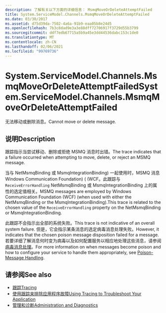 ```yaml
---
description: 了解有关以下方面的详细信息： MsmqMoveOrDeleteAttemptFailed
title: System.ServiceModel.Channels.MsmqMoveOrDeleteAttemptFailed
ms.date: 03/30/2017
ms.assetid: d75d39da-7502-4a6a-91b9-eaa05b8e24d5
ms.openlocfilehash: 7b3c8dad9e3a3e88dff72706917f3729d55b3799
ms.sourcegitcommit: ddf7edb67715a5b9a45e3dd44536dabc153c1de0
ms.translationtype: MT
ms.contentlocale: zh-CN
ms.lasthandoff: 02/06/2021
ms.locfileid: "99769736"
---
```

# <a name="systemservicemodelchannelsmsmqmoveordeleteattemptfailed"></a><span data-ttu-id="b32ee-103">System.ServiceModel.Channels.MsmqMoveOrDeleteAttemptFailed</span><span class="sxs-lookup"><span data-stu-id="b32ee-103">System.ServiceModel.Channels.MsmqMoveOrDeleteAttemptFailed</span></span>

<span data-ttu-id="b32ee-104">无法移动或删除消息。</span><span class="sxs-lookup"><span data-stu-id="b32ee-104">Cannot move or delete message.</span></span>  
  
## <a name="description"></a><span data-ttu-id="b32ee-105">说明</span><span class="sxs-lookup"><span data-stu-id="b32ee-105">Description</span></span>  

 <span data-ttu-id="b32ee-106">跟踪指示当尝试移动、删除或拒绝 MSMQ 消息时出错。</span><span class="sxs-lookup"><span data-stu-id="b32ee-106">The trace indicates that a failure occurred when attempting to move, delete, or reject an MSMQ message.</span></span>  
  
 <span data-ttu-id="b32ee-107">当与 NetMsmqBinding 或 MsmqIntegrationBinding) 一起使用时，MSMQ 消息 Windows Communication Foundation)  ( (WCF。此跟踪与 `ReceiveErrorHandling` NetMsmqBinding 或 MsmqIntegrationBinding 上的属性的选定值相关。</span><span class="sxs-lookup"><span data-stu-id="b32ee-107">MSMQ messages are employed by Windows Communication Foundation (WCF) (when used with either the NetMsmqBinding or the MsmqIntegrationBinding).This trace is related to the chosen value of the `ReceiveErrorHandling` property on the NetMsmqBinding or MsmqIntegrationBinding.</span></span>  
  
 <span data-ttu-id="b32ee-108">此跟踪不会指示出全部的系统失败。</span><span class="sxs-lookup"><span data-stu-id="b32ee-108">This trace is not indicative of an overall system failure.</span></span> <span data-ttu-id="b32ee-109">但是，它会指示某条消息的选定病毒消息处理失败。</span><span class="sxs-lookup"><span data-stu-id="b32ee-109">However, it indicates that the chosen poison message disposition failed for a message.</span></span> <span data-ttu-id="b32ee-110">若要详细了解消息何时变为病毒以及如何配置服务以相应地处理这些消息，请参阅 [病毒消息处理](../../feature-details/poison-message-handling.md)。</span><span class="sxs-lookup"><span data-stu-id="b32ee-110">For more information on when messages become poison and how to configure your service to handle them appropriately, see [Poison-Message Handling](../../feature-details/poison-message-handling.md).</span></span>  
  
## <a name="see-also"></a><span data-ttu-id="b32ee-111">请参阅</span><span class="sxs-lookup"><span data-stu-id="b32ee-111">See also</span></span>

- [<span data-ttu-id="b32ee-112">跟踪</span><span class="sxs-lookup"><span data-stu-id="b32ee-112">Tracing</span></span>](index.md)
- [<span data-ttu-id="b32ee-113">使用跟踪来排除应用程序故障</span><span class="sxs-lookup"><span data-stu-id="b32ee-113">Using Tracing to Troubleshoot Your Application</span></span>](using-tracing-to-troubleshoot-your-application.md)
- [<span data-ttu-id="b32ee-114">管理和诊断</span><span class="sxs-lookup"><span data-stu-id="b32ee-114">Administration and Diagnostics</span></span>](../index.md)
